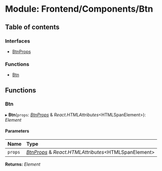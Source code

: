# Module: Frontend/Components/Btn

## Table of contents

### Interfaces

- [BtnProps](../interfaces/frontend_components_btn.btnprops.md)

### Functions

- [Btn](frontend_components_btn.md#btn)

## Functions

### Btn

▸ **Btn**(`props`: [_BtnProps_](../interfaces/frontend_components_btn.btnprops.md) & _React.HTMLAttributes_<HTMLSpanElement\>): _Element_

#### Parameters

| Name    | Type                                                                                                       |
| :------ | :--------------------------------------------------------------------------------------------------------- |
| `props` | [_BtnProps_](../interfaces/frontend_components_btn.btnprops.md) & _React.HTMLAttributes_<HTMLSpanElement\> |

**Returns:** _Element_
